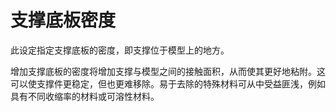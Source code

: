支撑底板密度
====
此设定指定支撑底板的密度，即支撑位于模型上的地方。

增加支撑底板的密度将增加支撑与模型之间的接触面积，从而使其更好地粘附。这可以使支撑件更稳定，但也更难移除。易于去除的特殊材料可从中受益匪浅，例如具有不同收缩率的材料或可溶性材料。
